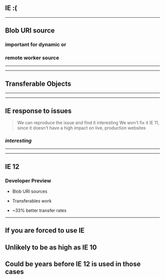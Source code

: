 ##  IE :( <!-- .element: class="pullup" -->
<!-- .slide: data-background="../img/sorry-ie.jpg" -->

---

<!-- .slide: data-background="rgba(168, 0, 32, 0.82)" -->
## Blob URI source

### important for dynamic or
### remote worker source

---

<!-- .slide: data-background="../img/nope.gif" -->

---

<!-- .slide: data-background="rgba(168, 0, 32, 0.82)" -->
## Transferable Objects

---

<!-- .slide: data-background="../img/nope.gif" -->

---

<!-- .slide: data-background="rgba(168, 0, 32, 0.82)" -->
## IE response to issues

> We can reproduce the issue and find it interesting
 We won't fix it IE 11, since it doesn't have a high
 impact on live, production websites


### _**interesting**_

---

<!-- .slide: data-background="../img/ie12_superman.jpg" -->

---

<!-- .slide: data-background="rgba(168, 0, 32, 0.82)" -->
## IE 12

### Developer Preview

* Blob URI sources

* Transferables work

* ~33% better transfer rates

---

<!-- .slide: data-background="rgba(168, 0, 32, 0.82)" -->
## If you are forced to use IE

## Unlikely to be as high as IE 10

## Could be years before IE 12 is used in those cases